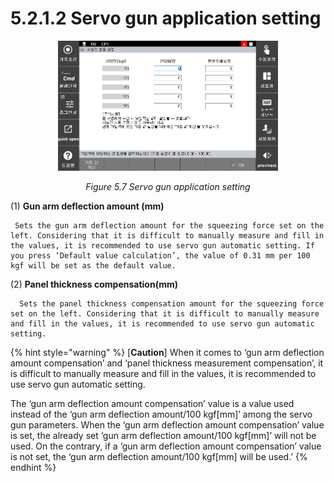 ﻿# 5.2.1.2 Servo gun application setting


<p align=center>
<img src="../../../_assets/image_6.png" width="70%"></img>
<em><p align="center">Figure 5.7 Servo gun application setting</p></em>
</p>


(1)  **Gun arm deflection amount (mm)**

     Sets the gun arm deflection amount for the squeezing force set on the left. Considering that it is difficult to manually measure and fill in the values, it is recommended to use servo gun automatic setting. If you press ‘Default value calculation’, the value of 0.31 mm per 100 kgf will be set as the default value.
 
(2)  **Panel thickness compensation(mm)**

      Sets the panel thickness compensation amount for the squeezing force set on the left. Considering that it is difficult to manually measure and fill in the values, it is recommended to use servo gun automatic setting.

{% hint style="warning" %}
[**Caution**]   When it comes to ‘gun arm deflection amount compensation’ and ‘panel thickness measurement compensation’, it is difficult to manually measure and fill in the values, it is recommended to use servo gun automatic setting.

The ‘gun arm deflection amount compensation’ value is a value used instead of the ‘gun arm deflection amount/100 kgf\[mm]’ among the servo gun parameters. When the ‘gun arm deflection amount compensation’ value is set, the already set ‘gun arm deflection amount/100 kgf\[mm]’ will not be used. On the contrary, if a ‘gun arm deflection amount compensation’ value is not set, the ‘gun arm deflection amount/100 kgf\[mm] will be used.’
{% endhint %}
